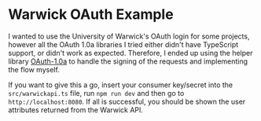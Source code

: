 # Warwick OAuth Example

I wanted to use the University of Warwick's OAuth login for some projects, however all the OAuth 1.0a libraries I tried either didn't have TypeScript support, or didn't work as expected. Therefore, I ended up using the helper library [OAuth-1.0a](https://www.npmjs.com/package/oauth-1.0a) to handle the signing of the requests and implementing the flow myself.

If you want to give this a go, insert your consumer key/secret into the `src/warwickapi.ts` file, run `npm run dev` and then go to `http://localhost:8080`. If all is successful, you should be shown the user attributes returned from the Warwick API.

